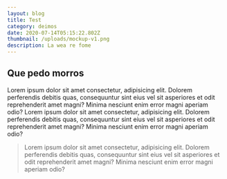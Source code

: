 ```yaml
---
layout: blog
title: Test
category: deimos
date: 2020-07-14T05:15:22.802Z
thumbnail: /uploads/mockup-v1.png
description: La wea re fome
---
```


## Que pedo morros

Lorem ipsum dolor sit amet consectetur, adipisicing elit. Dolorem perferendis debitis quas, consequuntur sint eius vel sit asperiores et odit reprehenderit amet magni? Minima nesciunt enim error magni aperiam odio? Lorem ipsum dolor sit amet consectetur, adipisicing elit. Dolorem perferendis debitis quas, consequuntur sint eius vel sit asperiores et odit reprehenderit amet magni? Minima nesciunt enim error magni aperiam odio?

> Lorem ipsum dolor sit amet consectetur, adipisicing elit. Dolorem perferendis debitis quas, consequuntur sint eius vel sit asperiores et odit reprehenderit amet magni? Minima nesciunt enim error magni aperiam odio?
